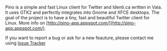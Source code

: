 Pino is a simple and fast Linux client for Twitter and Identi.ca written in Vala. It uses GTK2 and perfectly integrates into Gnome and XFCE desktops. The goal of the project is to have a tiny, fast and beautiful Twitter client for Linux. More info on [http://pino-app.appspot.com/](http://pino-app.appspot.com/).

If you want to report a bug or ask for a new feauture, please contact me using [Issue Tracker](http://code.google.com/p/pino-twitter/issues/list)

![![](http://lh5.ggpht.com/_gUMgDOn6JOI/S-PxRdHcTDI/AAAAAAAAAws/Dy5knV4Repw/s288/s1.png)](http://lh5.ggpht.com/_gUMgDOn6JOI/S-PxRdHcTDI/AAAAAAAAAws/Dy5knV4Repw/s1.png)
![![](http://lh5.ggpht.com/_gUMgDOn6JOI/S-PxRrOL-nI/AAAAAAAAAw0/VZivPKT5pVs/s288/s3.png)](http://lh5.ggpht.com/_gUMgDOn6JOI/S-PxRrOL-nI/AAAAAAAAAw0/VZivPKT5pVs/s3.png) ![![](http://lh5.ggpht.com/_gUMgDOn6JOI/S-PxRqira6I/AAAAAAAAAww/kfEwYMQB_IU/s288/s2.png)](http://lh5.ggpht.com/_gUMgDOn6JOI/S-PxRqira6I/AAAAAAAAAww/kfEwYMQB_IU/s2.png)